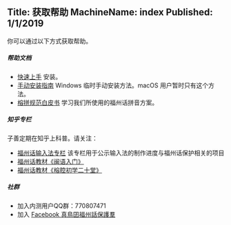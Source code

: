 Title: 获取帮助
MachineName: index
Published: 1/1/2019
---

你可以通过以下方式获取帮助。

##### 帮助文档

 - [快速上手](quickstart) 安装。
 - [手动安装指南](manual-installation) Windows 临时手动安装方法。macOS 用户暂时只有这个方法。
 - [榕拼规范白皮书](https://yngping.zingzeu.org) 学习我们所使用的福州话拼音方案。

##### 知乎专栏
子善定期在知乎上科普。请关注：
 - [福州话输入法专栏](https://zhuanlan.zhihu.com/zing-zeu) 该专栏用于公示输入法的制作进度与福州话保护相关的项目
 - [福州话教材《闽语入门》](https://zhuanlan.zhihu.com/ming-ngy-ik-muong)
 - [福州话教材《榕腔初学二十堂》](https://zhuanlan.zhihu.com/ni-leik-doung)

##### 社群
 * 加入内测用户QQ群：770807471
 * 加入 [Facebook 真鳥囝福州話保護羣](https://www.facebook.com/groups/2295846490664162)
